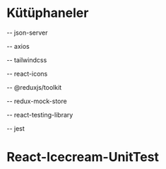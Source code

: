 # Kütüphaneler

-- json-server

-- axios

-- tailwindcss

-- react-icons

-- @reduxjs/toolkit

-- redux-mock-store

-- react-testing-library

-- jest
# React-Icecream-UnitTest

